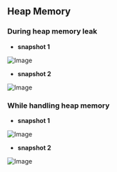 ## Heap Memory

### During heap memory leak
- **snapshot 1**  

![Image](https://github.com/user-attachments/assets/9c2a093e-d4b6-4543-9461-fc009d730541)
  
  
  - **snapshot 2**
    
![Image](https://github.com/user-attachments/assets/29cb36db-d73a-422f-a6dd-875be1e63133)

### While handling heap memory
- **snapshot 1**  
    
![Image](https://github.com/user-attachments/assets/22263433-928e-407b-9b68-63b0a74c450a)
  
  
  - **snapshot 2**
    
![Image](https://github.com/user-attachments/assets/14e544a4-31ec-4421-ad7c-96b9b5591ab0)
